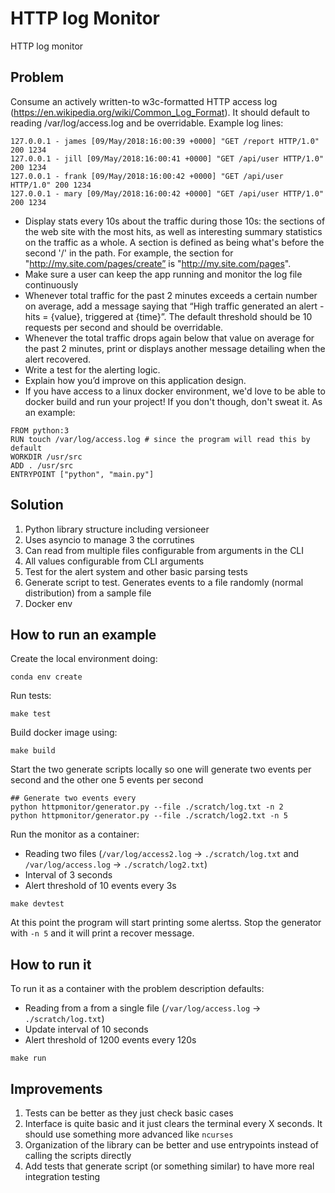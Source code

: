 # HTTP log Monitor

HTTP log monitor

## Problem

Consume an actively written-to w3c-formatted HTTP access log (https://en.wikipedia.org/wiki/Common_Log_Format). It should default to reading /var/log/access.log and be overridable.
Example log lines:

```
127.0.0.1 - james [09/May/2018:16:00:39 +0000] "GET /report HTTP/1.0" 200 1234
127.0.0.1 - jill [09/May/2018:16:00:41 +0000] "GET /api/user HTTP/1.0" 200 1234
127.0.0.1 - frank [09/May/2018:16:00:42 +0000] "GET /api/user HTTP/1.0" 200 1234
127.0.0.1 - mary [09/May/2018:16:00:42 +0000] "GET /api/user HTTP/1.0" 200 1234
```

- Display stats every 10s about the traffic during those 10s: the sections of the web site with the most hits, as well as interesting summary statistics on the traffic as a whole. A section is defined as being what's before the second '/' in the path. For example, the section for "http://my.site.com/pages/create” is "http://my.site.com/pages".
- Make sure a user can keep the app running and monitor the log file continuously
- Whenever total traffic for the past 2 minutes exceeds a certain number on average, add a message saying that “High traffic generated an alert - hits = {value}, triggered at {time}”. The default threshold should be 10 requests per second and should be overridable.
- Whenever the total traffic drops again below that value on average for the past 2 minutes, print or displays another message detailing when the alert recovered.
- Write a test for the alerting logic.
- Explain how you’d improve on this application design.
- If you have access to a linux docker environment, we'd love to be able to docker build and run your project! If you don't though, don't sweat it. As an example:
 
```
FROM python:3
RUN touch /var/log/access.log # since the program will read this by default
WORKDIR /usr/src
ADD . /usr/src
ENTRYPOINT ["python", "main.py"]
```

## Solution

1. Python library structure including versioneer
1. Uses asyncio to manage 3 the corrutines
1. Can read from multiple files configurable from arguments in the CLI
1. All values configurable from CLI arguments
1. Test for the alert system and other basic parsing tests
1. Generate script to test. Generates events to a file randomly (normal distribution) from a sample file
1. Docker env

## How to run an example

Create the local environment doing:

```
conda env create
```

Run tests:

```
make test
```

Build docker image using:

```
make build
```

Start the two generate scripts locally so one will generate two events per second and the other one 5 events per second

```
## Generate two events every
python httpmonitor/generator.py --file ./scratch/log.txt -n 2
python httpmonitor/generator.py --file ./scratch/log2.txt -n 5
```

Run the monitor as a container:
- Reading two files (`/var/log/access2.log` -> `./scratch/log.txt` and `/var/log/access.log` -> `./scratch/log2.txt`)
- Interval of 3 seconds 
- Alert threshold of 10 events every 3s

```
make devtest
```

At this point the program will start printing some alertss. Stop the generator with `-n 5` and it will print a recover message.

## How to run it

To run it as a container with the problem description defaults:

- Reading from a from a single file (`/var/log/access.log` -> `./scratch/log.txt`)
- Update interval of 10 seconds
- Alert threshold of 1200 events every 120s

```
make run
```

## Improvements

1. Tests can be better as they just check basic cases
1. Interface is quite basic and it just clears the terminal every X seconds. It should use something more advanced like `ncurses`
1. Organization of the library can be better and use entrypoints instead of calling the scripts directly
1. Add tests that generate script (or something similar) to have more real integration testing
